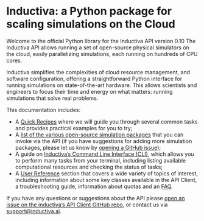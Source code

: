 # Inductiva: a Python package for scaling simulations on the Cloud

Welcome to the official Python library for the Inductiva API version 0.10
The Inductiva API allows running a set of open-source physical
simulators on the cloud, easily parallelizing simulations, each running
on hundreds of CPU cores.

Inductiva simplifies the complexities of cloud resource management, and software
configuration, offering a straightforward Python interface for running simulations
on state-of-the-art hardware. This allows scientists and engineers to focus their
time and energy on what matters: running simulations that solve real problems.

This documentation includes:
- A [Quick Recipes](./how_to/index.md) where we will guide you through
several common tasks and provides practical examples for you to try;
- A [list of the various open-source simulation packages](https://tutorials.inductiva.ai/simulators/overview.html)
that you can invoke via the API (if you have suggestions for adding more
simulation packages, please let us know by
[opening a GitHub issue](https://github.com/inductiva/inductiva/issues));
- A guide on [Inductiva’s Command Line Interface (CLI)](./cli/cli-overview.md), which
allows you to perform many tasks from your terminal, including listing available
computational resources and checking the status of tasks;
- A [User Reference](./api_reference/computational_resources/index.md) section 
that covers a wide variety of topics of interest, including information about
some key classes available in the API Client, a troubleshooting guide, information
about quotas and an [FAQ](./api_reference/faq.md).

If you have any questions or suggestions about the API please
[open an issue on the inductiva’s API Client GitHub repo](https://github.com/inductiva/inductiva/issues),
or contact us via [support@inductiva.ai](mailto:support@inductiva.ai).
